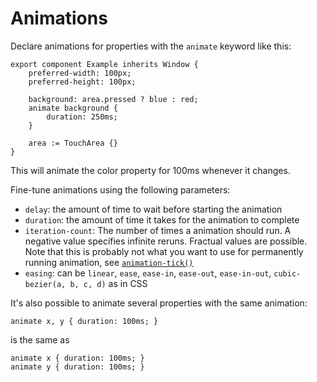 <!-- Copyright © SixtyFPS GmbH <info@slint.dev> ; SPDX-License-Identifier: MIT -->
# Animations

Declare animations for properties with the `animate` keyword like this:

```slint
export component Example inherits Window {
    preferred-width: 100px;
    preferred-height: 100px;

    background: area.pressed ? blue : red;
    animate background {
        duration: 250ms;
    }

    area := TouchArea {}
}
```

This will animate the color property for 100ms whenever it changes.

Fine-tune animations using the following parameters:

-   `delay`: the amount of time to wait before starting the animation
-   `duration`: the amount of time it takes for the animation to complete
-   `iteration-count`: The number of times a animation should run. A negative value specifies
    infinite reruns. Fractual values are possible.
    Note that this is probably not what you want to use for permanently running animation,
    see [`animation-tick()`](../builtins/functions.md#animation-tick-duration)
-   `easing`: can be `linear`, `ease`, `ease-in`, `ease-out`, `ease-in-out`, `cubic-bezier(a, b, c, d)` as in CSS

It's also possible to animate several properties with the same animation:

```slint,ignore
animate x, y { duration: 100ms; }
```

is the same as

```slint,ignore
animate x { duration: 100ms; }
animate y { duration: 100ms; }
```

